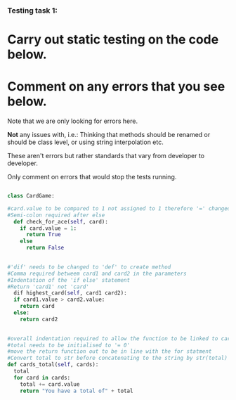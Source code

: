 ### Testing task 1:

# Carry out static testing on the code below.
# Comment on any errors that you see below.

Note that we are only looking for errors here.

**Not** any issues with, i.e.: 
Thinking that methods should be renamed or should be class level, or using string interpolation etc. 

These aren't errors but rather standards that vary from developer to developer. 

Only comment on errors that would stop the tests running.

```python

class CardGame:

#card.value to be compared to 1 not assigned to 1 therefore '=' changed to '=='
#Semi-colon required after else
  def check_for_ace(self, card):
    if card.value = 1:
      return True
    else
      return False
   

#'dif' needs to be changed to 'def' to create method
#Comma required betweem card1 and card2 in the parameters
#Indentation of the 'if else' statement 
#Return 'card1' not 'card'
  dif highest_card(self, card1 card2):
  if card1.value > card2.value:
    return card
  else:
    return card2
  

#overall indentation required to allow the function to be linked to card_game class.
#total needs to be initialised to '= 0'
#move the return function out to be in line with the for statment
#Convert total to str before concatenating to the string by str(total)
def cards_total(self, cards):
  total
  for card in cards:
    total += card.value
    return "You have a total of" + total
  
```
